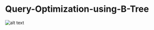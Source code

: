 # Query-Optimization-using-B-Tree
![alt text](https://drive.google.com/open?id=1PuiNHkplE5c5D67GD8XCo93BHTriU0hU)
